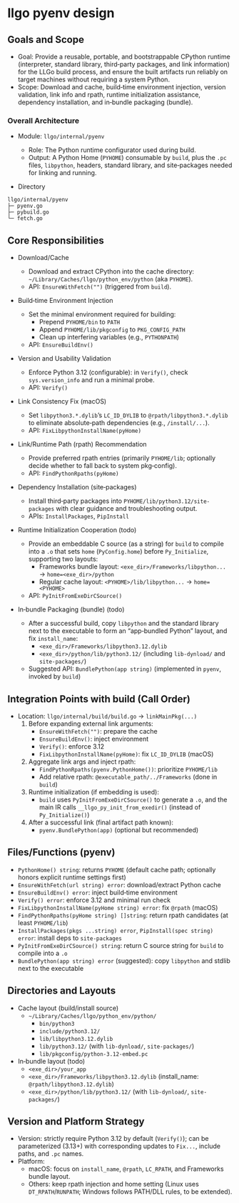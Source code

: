 # llgo pyenv design

## Goals and Scope

- Goal: Provide a reusable, portable, and bootstrappable CPython runtime (interpreter, standard library, third‑party packages, and link information) for the LLGo build process, and ensure the built artifacts run reliably on target machines without requiring a system Python.
- Scope: Download and cache, build‑time environment injection, version validation, link info and rpath, runtime initialization assistance, dependency installation, and in‑bundle packaging (bundle).

### Overall Architecture

- Module: `llgo/internal/pyenv`
  - Role: The Python runtime configurator used during build.
  - Output: A Python Home (`PYHOME`) consumable by `build`, plus the `.pc` files, `libpython`, headers, standard library, and site‑packages needed for linking and running.

- Directory
```text
llgo/internal/pyenv
├─ pyenv.go
├─ pybuild.go
└─ fetch.go
```

## Core Responsibilities

- Download/Cache
  - Download and extract CPython into the cache directory: `~/Library/Caches/llgo/python_env/python` (aka `PYHOME`).
  - API: `EnsureWithFetch("")` (triggered from `build`).

- Build‑time Environment Injection
  - Set the minimal environment required for building:
    - Prepend `PYHOME/bin` to `PATH`
    - Append `PYHOME/lib/pkgconfig` to `PKG_CONFIG_PATH`
    - Clean up interfering variables (e.g., `PYTHONPATH`)
  - API: `EnsureBuildEnv()`

- Version and Usability Validation
  - Enforce Python 3.12 (configurable): in `Verify()`, check `sys.version_info` and run a minimal probe.
  - API: `Verify()`

- Link Consistency Fix (macOS)
  - Set `libpython3.*.dylib`’s `LC_ID_DYLIB` to `@rpath/libpython3.*.dylib` to eliminate absolute‑path dependencies (e.g., `/install/...`).
  - API: `FixLibpythonInstallName(pyHome)`

- Link/Runtime Path (rpath) Recommendation
  - Provide preferred rpath entries (primarily `PYHOME/lib`; optionally decide whether to fall back to system pkg‑config).
  - API: `FindPythonRpaths(pyHome)`

- Dependency Installation (site‑packages)
  - Install third‑party packages into `PYHOME/lib/python3.12/site-packages` with clear guidance and troubleshooting output.
  - APIs: `InstallPackages`, `PipInstall`

- Runtime Initialization Cooperation (todo)
  - Provide an embeddable C source (as a string) for `build` to compile into a `.o` that sets `home` (`PyConfig.home`) before `Py_Initialize`, supporting two layouts:
    - Frameworks bundle layout: `<exe_dir>/Frameworks/libpython...` → `home=<exe_dir>/python`
    - Regular cache layout: `<PYHOME>/lib/libpython...` → `home=<PYHOME>`
  - API: `PyInitFromExeDirCSource()`

- In‑bundle Packaging (bundle) (todo)
  - After a successful build, copy `libpython` and the standard library next to the executable to form an “app‑bundled Python” layout, and fix `install_name`:
    - `<exe_dir>/Frameworks/libpython3.12.dylib`
    - `<exe_dir>/python/lib/python3.12/` (including `lib-dynload/` and `site-packages/`)
  - Suggested API: `BundlePython(app string)` (implemented in `pyenv`, invoked by `build`)

## Integration Points with build (Call Order)

- Location: `llgo/internal/build/build.go` → `linkMainPkg(...)`
  1) Before expanding external link arguments:
     - `EnsureWithFetch("")`: prepare the cache
     - `EnsureBuildEnv()`: inject environment
     - `Verify()`: enforce 3.12
     - `FixLibpythonInstallName(pyHome)`: fix `LC_ID_DYLIB` (macOS)
  2) Aggregate link args and inject rpath:
     - `FindPythonRpaths(pyenv.PythonHome())`: prioritize `PYHOME/lib`
     - Add relative rpath: `@executable_path/../Frameworks` (done in `build`)
  3) Runtime initialization (if embedding is used):
     - `build` uses `PyInitFromExeDirCSource()` to generate a `.o`, and the main IR calls `__llgo_py_init_from_exedir()` (instead of `Py_Initialize()`)
  4) After a successful link (final artifact path known):
     - `pyenv.BundlePython(app)` (optional but recommended)

## Files/Functions (pyenv)

- `PythonHome() string`: returns `PYHOME` (default cache path; optionally honors explicit runtime settings first)
- `EnsureWithFetch(url string) error`: download/extract Python cache
- `EnsureBuildEnv() error`: inject build‑time environment
- `Verify() error`: enforce 3.12 and minimal run check
- `FixLibpythonInstallName(pyHome string) error`: fix `@rpath` (macOS)
- `FindPythonRpaths(pyHome string) []string`: return rpath candidates (at least `PYHOME/lib`)
- `InstallPackages(pkgs ...string) error`, `PipInstall(spec string) error`: install deps to `site-packages`
- `PyInitFromExeDirCSource() string`: return C source string for `build` to compile into a `.o`
- `BundlePython(app string) error` (suggested): copy `libpython` and stdlib next to the executable

## Directories and Layouts

- Cache layout (build/install source)
  - `~/Library/Caches/llgo/python_env/python/`
    - `bin/python3`
    - `include/python3.12/`
    - `lib/libpython3.12.dylib`
    - `lib/python3.12/` (with `lib-dynload/`, `site-packages/`)
    - `lib/pkgconfig/python-3.12-embed.pc`
- In‑bundle layout (todo)
  - `<exe_dir>/your_app`
  - `<exe_dir>/Frameworks/libpython3.12.dylib` (install_name: `@rpath/libpython3.12.dylib`)
  - `<exe_dir>/python/lib/python3.12/` (with `lib-dynload/`, `site-packages/`)

## Version and Platform Strategy

- Version: strictly require Python 3.12 by default (`Verify()`); can be parameterized (3.13+) with corresponding updates to `Fix...`, include paths, and `.pc` names.
- Platform:
  - macOS: focus on `install_name`, `@rpath`, `LC_RPATH`, and Frameworks bundle layout.
  - Others: keep rpath injection and home setting (Linux uses `DT_RPATH`/`RUNPATH`; Windows follows PATH/DLL rules, to be extended).
